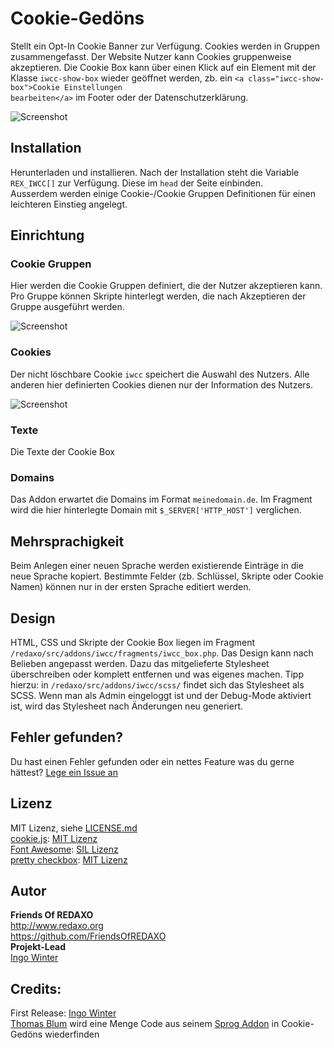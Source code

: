 # Cookie-Gedöns

Stellt ein Opt-In Cookie Banner zur Verfügung. Cookies werden in Gruppen zusammengefasst. Der Website Nutzer kann Cookies gruppenweise akzeptieren. Die Cookie Box kann über einen Klick auf ein Element mit der Klasse <code>iwcc-show-box</code> wieder geöffnet werden, zb. ein <code>&lt;a class="iwcc-show-box"&gt;Cookie Einstellungen bearbeiten&lt;/a&gt;</code> im Footer oder der Datenschutzerklärung.

![Screenshot](https://github.com/FriendsOfREDAXO/iwcc/blob/assets/iwcc.jpg?raw=true)

## Installation
Herunterladen und installieren. Nach der Installation steht die Variable <code>REX_IWCC[]</code> zur Verfügung. Diese im <code>head</code> der Seite einbinden.  
Ausserdem werden einige Cookie-/Cookie Gruppen Definitionen für einen leichteren Einstieg angelegt.

## Einrichtung

### Cookie Gruppen
Hier werden die Cookie Gruppen definiert, die der Nutzer akzeptieren kann. Pro Gruppe können Skripte hinterlegt werden, die nach Akzeptieren der Gruppe ausgeführt werden.

![Screenshot](https://github.com/FriendsOfREDAXO/iwcc/blob/assets/iwcc-cookiegroups.jpg?raw=true)

### Cookies
Der nicht löschbare Cookie <code>iwcc</code> speichert die Auswahl des Nutzers. Alle anderen hier definierten Cookies dienen nur der Information des Nutzers.

![Screenshot](https://github.com/FriendsOfREDAXO/iwcc/blob/assets/iwcc-cookies.jpg?raw=true)

### Texte
Die Texte der Cookie Box

### Domains
Das Addon erwartet die Domains im Format <code>meinedomain.de</code>. Im Fragment wird die hier hinterlegte Domain mit <code>$_SERVER['HTTP_HOST']</code> verglichen.

## Mehrsprachigkeit
Beim Anlegen einer neuen Sprache werden existierende Einträge in die neue Sprache kopiert. Bestimmte Felder (zb. Schlüssel, Skripte oder Cookie Namen) können nur in der ersten Sprache editiert werden.

## Design
HTML, CSS und Skripte der Cookie Box liegen im Fragment <code>/redaxo/src/addons/iwcc/fragments/iwcc_box.php</code>. Das Design kann nach Belieben angepasst werden. Dazu das mitgelieferte Stylesheet überschreiben oder komplett entfernen und was eigenes machen. Tipp hierzu: in <code>/redaxo/src/addons/iwcc/scss/</code> findet sich das Stylesheet als SCSS. Wenn man als Admin eingeloggt ist und der Debug-Mode aktiviert ist, wird das Stylesheet nach Änderungen neu generiert.

## Fehler gefunden?
Du hast einen Fehler gefunden oder ein nettes Feature was du gerne hättest? [Lege ein Issue an](https://github.com/FriendsOfREDAXO/iwcc/issues)

## Lizenz
MIT Lizenz, siehe [LICENSE.md](https://github.com/FriendsOfREDAXO/iwcc/blob/master/LICENSE.md)  
[cookie.js](https://github.com/js-cookie/js-cookie): [MIT Lizenz](https://github.com/js-cookie/js-cookie/blob/master/LICENSE)  
[Font Awesome](https://fontawesome.com/v4.7.0/): [SIL Lizenz](https://fontawesome.com/v4.7.0/license/)  
[pretty checkbox](https://github.com/lokesh-coder/pretty-checkbox): [MIT Lizenz](https://github.com/lokesh-coder/pretty-checkbox/blob/master/LICENSE)  

## Autor
**Friends Of REDAXO**  
http://www.redaxo.org  
https://github.com/FriendsOfREDAXO  
**Projekt-Lead**  
[Ingo Winter](https://github.com/IngoWinter)

## Credits:
First Release: [Ingo Winter](https://github.com/IngoWinter)  
[Thomas Blum](https://github.com/tbaddade/) wird eine Menge Code aus seinem [Sprog Addon](https://github.com/tbaddade/redaxo_sprog) in Cookie-Gedöns wiederfinden  
 
